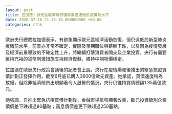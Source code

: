 ```yaml
---
layout: post
title: 拉加德：歐元區經濟有恢復跡象但遠低於疫情前水平
date: 2020-07-16 21:35:19.000000000 +08:00
categories: rthk
---
```


歐洲央行總裁拉加德表示，有跡象顯示歐元區經濟活動恢復，但仍遠低於新型肺炎疫情前水平，前景亦非常不確定，實際及預期職位與薪酬下跌，以及因為疫情發展及經濟前景導致的不確定性上升，將繼續打擊消費者開支及企業投資，央行有需要維持充裕的貨幣刺激措施支持經濟復蘇，維持中期物價穩定。

拉加德在歐洲央行政策會議後的記者會上說，央行在疫情爆發後推出的緊急抗疫買債計劃正發揮作用，截至6月底已購入3600億歐元資產。她承認，買債速度稍為放慢，但除非經濟前景出現顯著令人鼓舞的情況，央行仍維持買債總額1.35萬億歐元。

她強調，自推出緊急抗疫買債計劃後，金融市場氣氛顯著改善，歐元投資級別企業債價差下跌超過80基點；高息債價差更下跌超過250基點。
